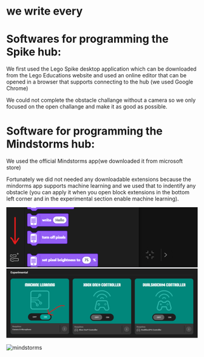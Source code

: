 # we write every 

# Softwares for programming the Spike hub:

We first used the Lego Spike desktop application which can be downloaded from the Lego Educations website 
and used an online editor that can be opened in a browser that supports connecting to the hub (we used Google Chrome)

We could not complete the obstacle challange without a camera so we only focused on the open challange and make it
as good as possible.


# Software for programming the Mindstorms hub:

We used the official Mindstorms app(we downloaded it from microsoft store)


Fortunately we did not needed any downloadable extensions because the mindorms app supports machine learning and we used that
to indentify any obstacle (you can apply it when you open block extensions in the bottom left corner and in the experimental section enable machine learning).

<img src="block_extensions.png" alt="block extensions">

<img src="machine_learning_on.png" alt="machine learning enable">

![mindstorms](https://github.com/user-attachments/assets/89de9ff0-01e0-49ab-befc-0fb218d19033)
